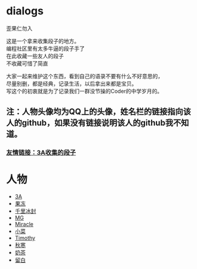 # dialogs
歪果仁勿入

这是一个拿来收集段子的地方。<br>
编程社区里有太多牛逼的段子手了<br/>
在此收藏一些友人的段子<br/>
不收藏可惜了简直<br/>

大家一起来维护这个东西，看到自己的语录不要有什么不好意思的，<br/>
尽量别删，都是经典，记录生活，以后拿出来都是宝贝。<br/>
写这个的初衷就是为了记录我们一群没节操的Coder的中学岁月的。<br/>

## 注：人物头像均为QQ上的头像，姓名栏的链接指向该人的github，如果没有链接说明该人的github我不知道。

### [友情链接：3A收集的段子](https://github.com/sg-first/Doge_Quotations)

# 人物

+ [3A](https://github.com/ice1000/dialogs/blob/master/dialogs/3A.md)
+ [果冻](https://github.com/ice1000/dialogs/blob/master/dialogs/Jelly.md)
+ [千里冰封](https://github.com/ice1000/dialogs/blob/master/dialogs/ice1000.md)
+ [MG](https://github.com/ice1000/dialogs/blob/master/dialogs/MG.md)
+ [Miracle](https://github.com/ice1000/dialogs/blob/master/dialogs/Miracle.md)
+ [小菜](https://github.com/ice1000/dialogs/blob/master/dialogs/cai.md)
+ [Timothy](https://github.com/ice1000/dialogs/blob/master/dialogs/Timothy.md)
+ [秋寒](https://github.com/ice1000/dialogs/blob/master/dialogs/fallfreeze.md)
+ [奶茶](https://github.com/ice1000/dialogs/blob/master/dialogs/milktea.md)
+ [留白](https://github.com/ice1000/dialogs/blob/master/dialogs/keep%23ffffff.md)
